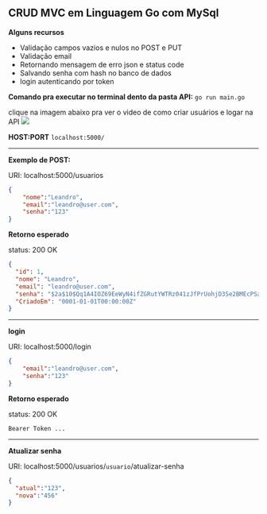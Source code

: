 ## CRUD MVC em Linguagem Go com MySql

**Alguns recursos**
* Validação campos vazios e nulos no POST e PUT
* Validação email
* Retornando mensagem de erro json e status code
* Salvando senha com hash no banco de dados
* login autenticando por token


**Comando pra executar no terminal dento da pasta API:** `go run main.go`

clique na imagem abaixo pra ver o video de como criar usuários e logar na API
[![](http://img.youtube.com/vi/I1ItsyI4P9A/0.jpg)](http://www.youtube.com/watch?v=I1ItsyI4P9A "Video de como criar usuarios e logar na api GO-MVC")


**HOST:PORT** `localhost:5000/`

---

**Exemplo de POST:**

URI: localhost:5000/usuarios
``` json
{
	"nome":"Leandro",
	"email":"leandro@user.com",
	"senha":"123"
}
```

**Retorno esperado** 

status: 200 OK
```json
{
  "id": 1,
  "nome": "Leandro",
  "email": "leandro@user.com",
  "senha": "$2a$10$Qq1A4IOZ69EeWyN4ifZGRutYWTRz041zJfPrUohjD3Se2BMEcPSaC",
  "CriadoEm": "0001-01-01T00:00:00Z"
}

```

---

**login**

URI: localhost:5000/login

``` json
{
	"email":"leandro@user.com",
	"senha":"123"
}

```

**Retorno esperado** 

status: 200 OK

`Bearer Token ...` 

---

**Atualizar senha**

URI: localhost:5000/usuarios/`usuario`/atualizar-senha

``` json
{
  "atual":"123",
  "nova":"456"
}

```
